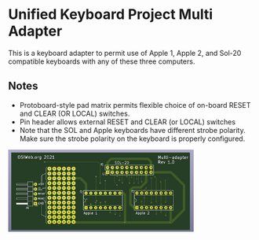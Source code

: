 # Unified Keyboard Project Multi Adapter

This is a keyboard adapter to permit use of Apple 1, Apple 2, and Sol-20
compatible keyboards with any of these three computers.

## Notes
- Protoboard-style pad matrix permits flexible choice of on-board RESET and CLEAR (OR
  LOCAL) switches.
- Pin header allows external RESET and CLEAR (or LOCAL) switches
- Note that the SOL and Apple keyboards have different strobe polarity. Make
  sure the strobe polarity on the keyboard is properly configured.
  
  
<img alt="Assembly Rendering" src="images/multi-adapter.png" height=75%
width=75%>
